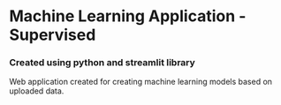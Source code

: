 # Machine Learning Application - Supervised

### Created using python and streamlit library
Web application created for creating machine learning models based on uploaded
data. 
